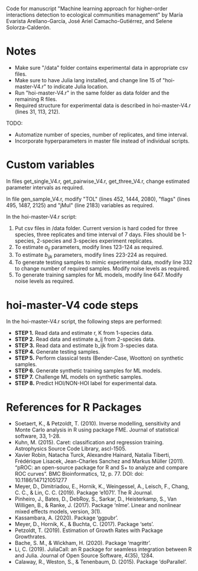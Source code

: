 Code for manuscript "Machine learning approach for higher-order interactions detection to ecological communities management" by María Evarista Arellano-García, José Ariel Camacho-Gutiérrez, and Selene Solorza-Calderón.

# Notes
- Make sure "/data" folder contains experimental data in appropriate csv files.
- Make sure to have Julia lang installed, and change line 15 of "hoi-master-V4.r" to indicate Julia location.
- Run "hoi-master-V4.r" in the same folder as data folder and the remaining R files.
- Required structure for experimental data is described in hoi-master-V4.r (lines 31, 113, 212).

TODO:
- Automatize number of species, number of replicates, and time interval.
- Incorporate hyperparameters in master file instead of individual scripts.

# Custom variables

In files get_single_V4.r, get_pairwise_V4.r, get_three_V4.r, change estimated parameter intervals as required.

In file gen_sample_V4.r, modify "TOL" (lines 452, 1444, 2080), "flags" (lines 495, 1487, 2125) and "jMul" (line 2183) variables as required.

In the hoi-master-V4.r script:
1. Put csv files in /data folder. Current version is hard coded for three species, three replicates and time interval of 7 days. Files should be 1-species, 2-species and 3-species experiment replicates.
2. To estimate $a_{ij}$ parameters, modify lines 123-124 as required.
3. To estimate $b_{ijk}$ parameters, modify lines 223-224 as required.
4. To generate testing samples to mimic experimental data, modify line 332 to change number of required samples. Modify noise levels as required.
5. To generate training samples for ML models, modify line 647. Modify noise levels as required.

# hoi-master-V4 code steps

In the hoi-master-V4.r script, the following steps are performed:
- **STEP 1.** Read data and estimate r, K from 1-species data.
- **STEP 2.** Read data and estimate a_ij from 2-species data.
- **STEP 3.** Read data and estimate b_ijk from 3-species data.
- **STEP 4.** Generate testing samples.
- **STEP 5.** Perform classical tests (Bender-Case, Wootton) on synthetic samples.
- **STEP 6.** Generate synthetic training samples for ML models.
- **STEP 7.** Challenge ML models on synthetic samples.
- **STEP 8.** Predict HOI/NON-HOI label for experimental data.

# References for R Packages

- Soetaert, K., & Petzoldt, T. (2010). Inverse modelling, sensitivity and Monte Carlo analysis in R using package FME. Journal of statistical software, 33, 1-28.
- Kuhn, M. (2015). Caret: classification and regression training. Astrophysics Source Code Library, ascl-1505.
- Xavier Robin, Natacha Turck, Alexandre Hainard, Natalia Tiberti, Frédérique Lisacek, Jean-Charles Sanchez and Markus Müller (2011). “pROC: an open-source package for R and S+ to analyze and compare ROC curves”. BMC Bioinformatics, 12, p. 77. DOI: doi: 10.1186/147121051277
- Meyer, D., Dimitriadou, E., Hornik, K., Weingessel, A., Leisch, F., Chang, C. C., & Lin, C. C.  (2019). Package ‘e1071’. The R Journal.
- Pinheiro, J., Bates, D., DebRoy, S., Sarkar, D., Heisterkamp, S., Van Willigen, B., & Ranke, J. (2017). Package ‘nlme’. Linear and nonlinear mixed effects models, version, 3(1).
- Kassambara, A. (2020). Package ‘ggpubr’.
- Meyer, D., Hornik, K., & Buchta, C. (2017). Package ‘sets’.
- Petzoldt, T. (2019). Estimation of Growth Rates with Package Growthrates.
- Bache, S. M., & Wickham, H. (2020). Package ‘magrittr’.
- Li, C. (2019). JuliaCall: an R package for seamless integration between R and Julia. Journal of Open Source Software, 4(35), 1284.
- Calaway, R., Weston, S., & Tenenbaum, D. (2015). Package ‘doParallel’.
